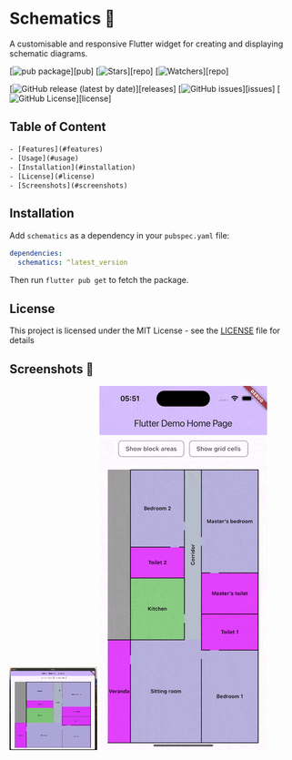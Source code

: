 # Schematics 📐

A customisable and responsive Flutter widget for creating and displaying schematic diagrams.

[![pub package](https://img.shields.io/pub/v/schematics.svg?label=Version&style=flat)][pub]
[![Stars](https://img.shields.io/github/stars/codernamedhendrick/schematics?label=Stars&style=flat)][repo]
[![Watchers](https://img.shields.io/github/watchers/codernamedhendrick/schematics?label=Watchers&style=flat)][repo]

[![GitHub release (latest by date)](https://img.shields.io/github/v/release/codernamedhendrick/schematics?label=Latest&style=flat)][releases]
[![GitHub issues](https://img.shields.io/github/issues/codernamedhendrick/schematics?label=Issues&style=flat)][issues]
[![GitHub License](https://img.shields.io/github/license/codernamedhendrick/schematics?label=Licence&style=flat)][license]

## Table of Content
    - [Features](#features)
    - [Usage](#usage)
    - [Installation](#installation)
    - [License](#license)
    - [Screenshots](#screenshots)

## Installation

Add `schematics` as a dependency in your `pubspec.yaml` file:

```yaml
dependencies:
  schematics: ^latest_version
```

Then run `flutter pub get` to fetch the package.

## License

This project is licensed under the MIT License - see the [LICENSE](LICENSE) file for details

## Screenshots 📱

<img src="screenshots/desktop_view.gif" alt="desktop screenshot of schematics">

<img src="screenshots/mobile_view.gif" alt="mobile screenshot of schematics">
